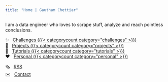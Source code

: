 ```yaml
---
title: "Home | Gautham Chettiar"
---
```


I am a data engineer who loves to scrape stuff, analyze and reach pointless conclusions.

✨ &nbsp;  [Challenges ({{< categorycount category="challenges" >}})](categories/challenges/)<br>
🚧 &nbsp; [Projects ({{< categorycount category="projects" >}})](categories/projects/)<br>
📗 &nbsp; [Tutorials ({{< categorycount category="tutorials" >}})](categories/tutorials/)<br>
❤️ &nbsp; [Personal ({{< categorycount category="personal" >}})](categories/personal/)<br>

🗞️ &nbsp; [RSS](index.xml)<br>
✉️ &nbsp; [Contact](/contact)<br>